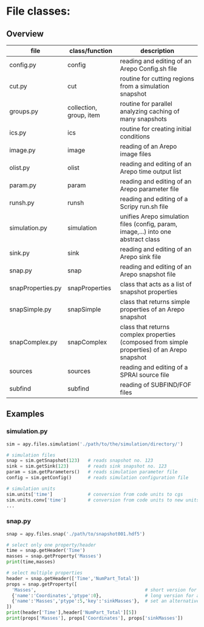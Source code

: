 # File classes:

## Overview

|file|class/function|description|
|---|---|---|
|config.py| config | reading and editing of an Arepo Config.sh file |
|cut.py | cut | routine for cutting regions from a simulation snapshot |
|groups.py | collection, group, item | routine for parallel analyzing caching of many snapshots |
|ics.py | ics | routine for creating initial conditions |
|image.py | image | reading of an Arepo image files |
|olist.py | olist | reading and editing of an Arepo time output list |
|param.py | param | reading and editing of an Arepo parameter file |
|runsh.py | runsh | reading and editing of a Scripy run.sh file |
|simulation.py | simulation | unifies Arepo simulation files (config, param, image,...) into one abstract class |
|sink.py | sink | reading and editing of an Arepo sink file |
|snap.py | snap | reading and editing of an Arepo snapshot file |
|snapProperties.py | snapProperties | class that acts as a list of snapshot properties |
|snapSimple.py | snapSimple | class that returns simple properties of an Arepo snapshot | 
|snapComplex.py | snapComplex | class that returns complex properties (composed from simple properties) of an Arepo snapshot |
|sources | sources | reading and editing of a SPRAI source file |
|subfind | subfind | reading of SUBFIND/FOF files |

## Examples

### simulation.py

```python
sim = apy.files.simulation('./path/to/the/simulation/directory/')

# simulation files
snap = sim.getSnapshot(123)   # reads snapshot no. 123
sink = sim.getSink(123)       # reads sink snapshot no. 123
param = sim.getParameters()   # reads simulation parameter file
config = sim.getConfig()      # reads simulation configuration file

# simulation units
sim.units['time']             # conversion from code units to cgs
sim.units.conv['time']        # conversion from code units to new units
...
```

### snap.py
```python
snap = apy.files.snap('./path/to/snapshot001.hdf5')

# select only one property/header
time = snap.getHeader('Time')
masses = snap.getProperty('Masses')
print(time,masses)

# select multiple properties
header = snap.getHeader(['Time','NumPart_Total'])
props = snap.getProperty([
  'Masses',                                        # short version for gas
  {'name':'Coordinates','ptype':0},                # long version for any ptype
  {'name':'Masses','ptype':5,'key':'sinkMasses'},  # set an alternative key
])
print(header['Time'],header['NumPart_Total'][5])
print(props['Masses'], props['Coordinates'], props['sinkMasses'])
```
